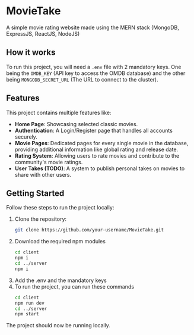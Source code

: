 # MovieTake

A simple movie rating website made using the MERN stack (MongoDB, ExpressJS, ReactJS, NodeJS)

## How it works

To run this project, you will need a `.env` file with 2 mandatory keys. One being the `OMDB_KEY` (API key to access the OMDB database) and the other being `MONGODB_SECRET_URL` (The URL to connect to the cluster).

## Features

This project contains multiple features like:

* **Home Page**: Showcasing selected classic movies.
* **Authentication**: A Login/Register page that handles all accounts securely.
* **Movie Pages**: Dedicated pages for every single movie in the database, providing additional information like global rating and release date.
* **Rating System**: Allowing users to rate movies and contribute to the community's movie ratings.
* **User Takes (TODO)**: A system to publish personal takes on movies to share with other users.

## Getting Started

Follow these steps to run the project locally:

1. Clone the repository:
   ```bash
   git clone https://github.com/your-username/MovieTake.git
2. Download the required npm modules
   ```bash
   cd client
   npm i
   cd ../server
   npm i
3. Add the .env and the mandatory keys
4. To run the project, you can run these commands
   ```bash
   cd client
   npm run dev
   cd ../server
   npm start
The project should now be running locally.

